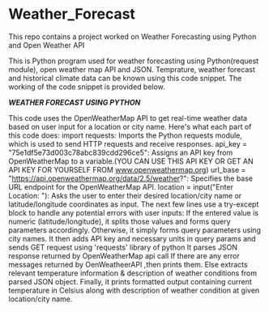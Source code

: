 # Weather_Forecast
This repo contains a project worked on Weather Forecasting using Python and Open Weather API 

This is Python program used for weather forecasting using Python(request module), open weather map API and JSON.
Temprature, weather forecast and historical climate data can be known using this code snippet.
The working of the code snippet is provided below.

***WEATHER FORECAST USING PYTHON***

This code uses the OpenWeatherMap API to get real-time weather data based on user input for a location or city name. Here's what each part of this code does:
import requests: Imports the Python requests module, which is used to send HTTP requests and receive responses.
api_key = "75e1df5e73d003c78abc839cdd296ce5": Assigns an API key from OpenWeatherMap to a variable.(YOU CAN USE THIS API KEY OR GET AN API KEY FOR YOURSELF FROM www.openweathermap.org)
url_base = "https://api.openweathermap.org/data/2.5/weather?": Specifies the base URL endpoint for the OpenWeatherMap API.
location = input("Enter Location: "): Asks the user to enter their desired location/city name or latitude/longitude coordinates as input.
The next few lines use a try-except block to handle any potential errors with user inputs:
If the entered value is numeric (latitude/longitude), it splits those values and forms query parameters accordingly.
Otherwise, it simply forms query parameters using city names.
It then adds API key and necessary units in query params and sends GET request using 'requests' library of python
It parses JSON response returned by OpenWeatherMap api call
If there are any error messages returned by OenWeatheerAPI ,then prints them. Else extracts relevant temperature information & description of weather conditions from parsed JSON object.
Finally, it prints formatted output containing current temperature in Celsius along with description of weather condition at given location/city name.

